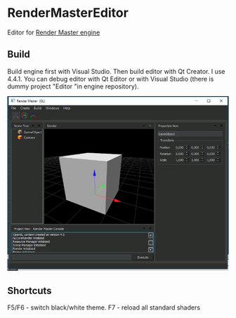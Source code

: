 # RenderMasterEditor
Editor for [Render Master engine](https://github.com/fra-zz-mer/RenderMaster)

## Build
Build engine first with Visual Studio. Then build editor with Qt Creator. I use 4.4.1.
You can debug editor with Qt Editor or with Visual Studio (there is dummy project "Editor "in engine repository). 

![Alt text](editor.png?raw=true "Editor")

## Shortcuts
F5/F6 - switch black/white theme.
F7 - reload all standard shaders
